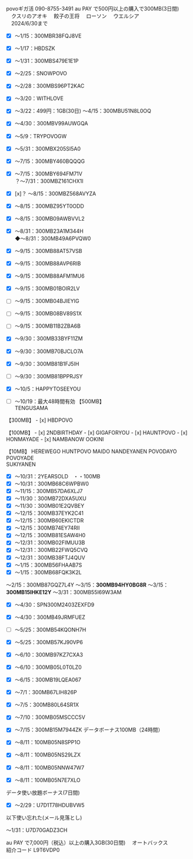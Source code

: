 povoギガ活 090-8755-3491 au PAY で500円以上の購入で300MB(3日間)  
　クスリのアオキ 　餃子の王将 　ローソン 　ウエルシア  
　2024/6/30まで

- [x] ～1/15：300MBR38FQJ8VE
- [x] ～1/17：HBDSZK
- [x] ～1/31：300MBS479E1E1P
- [x] 〜2/25：SNOWPOVO
- [x] ～2/28：300MBS96PT2KAC
- [x] ～3/20：WITHLOVE
- [x] ～3/22：499円：1GB(30日) ～4/15：300MBU51N8L0OQ
- [x] ～4/30：300MBV99AUWGQA
- [x] ～5/9：TRYPOVOGW
- [x] ～5/31：300MBX205SI5A0
- [x] ～7/15：300MBY460BQQQG
- [x] ～7/15：300MBY694FM71V  
    ？～7/31：300MBZ161CHX1I  
    
- [x] [x]？ ～8/15：300MBZ568AVYZA
- [x] ～8/15：300MBZ95YT0ODD
- [x] ～8/15：300MB09AWBVVL2
- [x] ～8/31：300MB23A1M344H  
    ◆～8/31：300MB49A6PVQW0  
    
- [x] ～9/15：300MB88AT57VSB
- [x] ～9/15：300MB88AVP6RIB
- [x] ～9/15：300MB88AFM1MU6
- [x] ～9/15：300MB01BOIR2LV
- [ ] ～9/15：300MB04BJIEYIG
- [ ] ～9/15：300MB08BV89S1X
- [ ] ～9/15：300MB11B2ZBA6B
- [x] ～9/30：300MB33BYF11ZM
- [x] ～9/30：300MB70BJCLO7A
- [x] ～9/30：300MB81B1FJ5IH
- [ ] ～9/30：300MB81BPPRJSY
- [x] ～10/5：HAPPYTOSEEYOU
- [ ] ～10/19：最大48時間有効 【500MB】  
    TENGUSAMA  
    

【300MB】 - [x] HBDPOVO

【100MB】 - [x] 2NDBIRTHDAY - [x] GIGAFORYOU - [x] HAUNTPOVO - [x]  
HONMAYADE - [x] NAMBANOW OOKINI  

【10MB】 HEREWEGO HUNTPOVO MAIDO NANDEYANEN POVODAYO POVOYADE  
SUKIYANEN  

- [x] ～10/31：2YEARSOLD　・・100MB
- [x] ～10/31：300MB68C6WPBW0
- [x] ～11/15：300MB57DA6XLJ7
- [x] ～11/30：300MB72DXA5UXU
- [x] ～11/30：300MB01E2QVBEY
- [x] ～12/15：300MB37EYK2C41
- [x] ～12/15：300MB60EKICTDR
- [x] ～12/15：300MB74EY74RII
- [x] ～12/15：300MB81ESAW4H0
- [x] ～12/31：300MB02FIMUU3B
- [x] ～12/31：300MB22FWQ5CVQ
- [x] ～12/31：300MB38FTJ4QUV
- [x] ～1/15：300MB56FHAAB7S
- [x] ～1/15：300MB68FQK3K2L

～2/15：300MB87GQZ7L4Y
～3/15：**300MB94HY0BG8R**
～3/15：**300MB15IHKE12Y**
～3/31：300MB55I69W3AM

- [x] 〜4/30：SPN300M2403ZEXFD9
- [x] 〜4/30：300MB49JRMFUEZ
- [ ] 〜5/25：300MB54KQONH7H
- [x] 〜5/25：300MB57KJ90VP6
- [x] 〜6/10：300MB97KZ7CXA3
- [x] 〜6/10：300MB05L0T0LZ0
- [x] 〜6/15：300MB19LQEA067
- [x] 〜7/1：300MB67LIH826P
- [x] 〜7/5：300MB80L64SR1X
- [x] 〜7/10：300MB05MSCCC5V
- [x] 〜7/15：300MB15M7944ZK
データボーナス100MB（24時間）
- [x] 〜8/11：100MB05N8SPP1O
- [x] 〜8/11：100MB05NS29LZX
- [x] 〜8/11：100MB05NNW47W7
- [x] 〜8/11：100MB05N7E7XLO

  

データ使い放題ボーナス(7日間)

- [x] ～2/29：U7D1T78HDUBVW5

以下使い忘れた(メール見落とし)

～1/31：U7D70GADZ3CH

  

  

  

au PAY で7,000円（税込）以上の購入3GB(30日間) 　オートバックス 　  
紹介コード L9T6VDP0